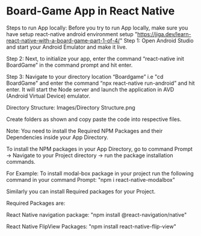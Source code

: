 # Board-Game App in React Native
Steps to run App locally:
Before you try to run App locally, make sure you have setup react-native android environment setup "https://jiga.dev/learn-react-native-with-a-board-game-part-1-of-4/"
Step 1: Open Android Studio and start your Android Emulator and make it live.

Step 2: Next, to initialize your app, enter the command “react-native init BoardGame” in the command prompt and hit enter.

Step 3: Navigate to your directory location “Boardgame” i.e "cd BoardGame" and enter the command “npx react-native run-android” and hit enter. It will start the Node server and launch the application in AVD (Android Virtual Device) emulator.

Directory Structure: Images/Directory Structure.png

Create folders as shown and copy paste the code into respective files.

Note: You need to install the Required NPM Packages and their Dependencies inside your App Directory.

To install the NPM packages in your App Directory, go to command Prompt -> Navigate to your Project directory -> run the package installation commands.

For Example: To install modal-box package in your project run the following command in your command Prompt: "npm i react-native-modalbox" 

Similarly you can install Required packages for your Project.

Required Packages are:

React Native navigation package: "npm install @react-navigation/native"

React Native FlipView Packages: "npm install react-native-flip-view"
